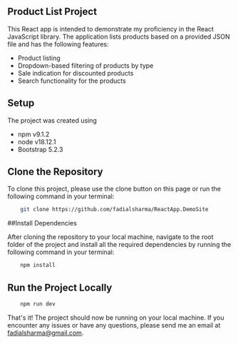 ## Product List Project

This React app is intended to demonstrate my proficiency in the React JavaScript library. The application lists products based on a provided JSON file and has the following features:

- Product listing
- Dropdown-based filtering of products by type
- Sale indication for discounted products
- Search functionality for the products


## Setup

The project was created using 
- npm v9.1.2 
- node v18.12.1
- Bootstrap 5.2.3

## Clone the Repository

To clone this project, please use the clone button on this page or run the following command in your terminal:

```bash
    git clone https://github.com/fadialsharma/ReactApp.DemoSite
```

##Install Dependencies

After cloning the repository to your local machine, navigate to the root folder of the project and install all the required dependencies by running the following command in your terminal:

```bash
    npm install
```

## Run the Project Locally

```bash
    npm run dev
```

That's it! The project should now be running on your local machine. If you encounter any issues or have any questions, please send me an email at fadialsharma@gmail.com.